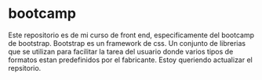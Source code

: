 # bootcamp

Este repositorio es de mi curso de front end, especificamente del bootcamp de bootstrap.
Bootstrap es un framework de css. Un conjunto de librerias que se utilizan para facilitar la tarea del usuario donde varios tipos de formatos estan predefinidos por el fabricante.
Estoy queriendo actualizar el repsitorio.
